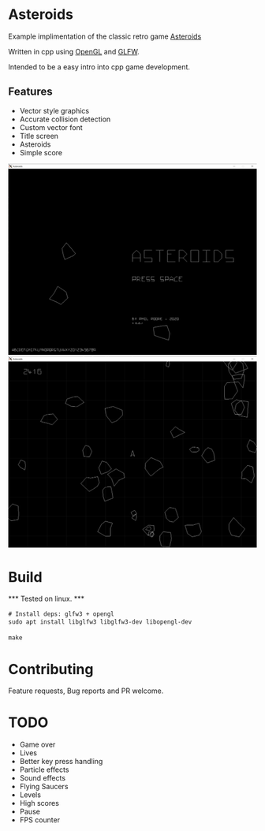 # Asteroids

Example implimentation of the classic retro game [Asteroids](https://en.wikipedia.org/wiki/Asteroids_(video_game))

Written in cpp using [OpenGL](https://www.opengl.org/) and [GLFW](https://www.glfw.org/).

Intended to be a easy intro into cpp game development.

## Features

- Vector style graphics
- Accurate collision detection
- Custom vector font
- Title screen
- Asteroids
- Simple score

![Asteroids - Title screen](./screenshots/screenshot-7.png)
![Asteroids](./screenshots/screenshot-6.png)


# Build

*** Tested on linux. ***
```
# Install deps: glfw3 + opengl
sudo apt install libglfw3 libglfw3-dev libopengl-dev

make
```

# Contributing
Feature requests, Bug reports and PR welcome.

# TODO

- Game over
- Lives
- Better key press handling
- Particle effects
- Sound effects
- Flying Saucers
- Levels
- High scores
- Pause
- FPS counter

